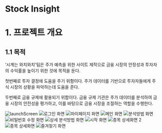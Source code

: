 # Stock Insight

# 1. 프로젝트 개요

## 1.1 목적

‘시계는 와치와치'팀은 주가 예측을 위한 사이트 제작으로
금융 시장의 안정성과 투자자의 수익률을 높이기 위한 것에 목적을 둔다.

첫번째로 투자 결정에 도움을 주기 위함이다.
주가 데이터를 기반으로 투자자들에게 주식 시장의 상황을 파악하는데 도움을 준다.

두번째로 금융 규제에 활용되기 위함이다.
금융 규제 기관은 주가 데이터를 분석하여 금융 시장의 안전성을 평가하고,
이를 바탕으로 금융 시장을 조절하는 역할을 수행한다.


![launchScreen](https://github.com/LeeHyeonHo-127/stockInsight/assets/84439622/7ed0a554-e212-4be1-af7f-f3f8d70ccb12)
![로그인 화면](https://github.com/LeeHyeonHo-127/stockInsight/assets/84439622/cb111115-459a-46d0-98da-8dbe8d22c9ca)
![마이페이지 화면](https://github.com/LeeHyeonHo-127/stockInsight/assets/84439622/8a783535-ce4d-4fad-b5e1-252ae5136ce5)
![메인 화면](https://github.com/LeeHyeonHo-127/stockInsight/assets/84439622/c27559eb-f1e3-438d-912e-5bf0372f2eaa)
![분석방법 화면](https://github.com/LeeHyeonHo-127/stockInsight/assets/84439622/cefd63c4-1dd6-4dc9-9229-c8dc73fc1ed2)
![비밀번호 수정 화면](https://github.com/LeeHyeonHo-127/stockInsight/assets/84439622/98e75596-faaa-4f6b-9a62-c1fd00d12b5a)
![상세 분석방법 화면](https://github.com/LeeHyeonHo-127/stockInsight/assets/84439622/a82df33e-be8b-4e27-b3f1-28e5d944750e)
![시작 화면](https://github.com/LeeHyeonHo-127/stockInsight/assets/84439622/c5c1bff7-9293-4635-8f3d-1c37f55efa43)
![종목 상세화면 2](https://github.com/LeeHyeonHo-127/stockInsight/assets/84439622/9887dbcf-2561-4528-bc6c-bdfc3cc0c646)
![종목 상세화면](https://github.com/LeeHyeonHo-127/stockInsight/assets/84439622/024ce747-d1b1-4eb5-abcb-0c5f38aed58f)
![즐겨찾기 화면](https://github.com/LeeHyeonHo-127/stockInsight/assets/84439622/a506b1c4-1151-4dcc-9e89-09728b52f006)
